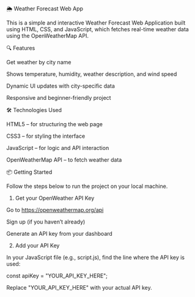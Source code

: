🌦️ Weather Forecast Web App

This is a simple and interactive Weather Forecast Web Application built using HTML, CSS, and JavaScript, which fetches real-time weather data using the OpenWeatherMap API.


🔍 Features

 Get weather by city name

 Shows temperature, humidity, weather description, and wind speed

 Dynamic UI updates with city-specific data

 Responsive and beginner-friendly project


🛠️ Technologies Used


HTML5 – for structuring the web page

CSS3 – for styling the interface

JavaScript – for logic and API interaction

OpenWeatherMap API – to fetch weather data


📦 Getting Started

Follow the steps below to run the project on your local machine.

1. Get your OpenWeather API Key
   
Go to https://openweathermap.org/api

Sign up (if you haven’t already)

Generate an API key from your dashboard

2. Add your API Key
   
In your JavaScript file (e.g., script.js), find the line where the API key is used:


const apiKey = "YOUR_API_KEY_HERE";

Replace "YOUR_API_KEY_HERE" with your actual API key.
